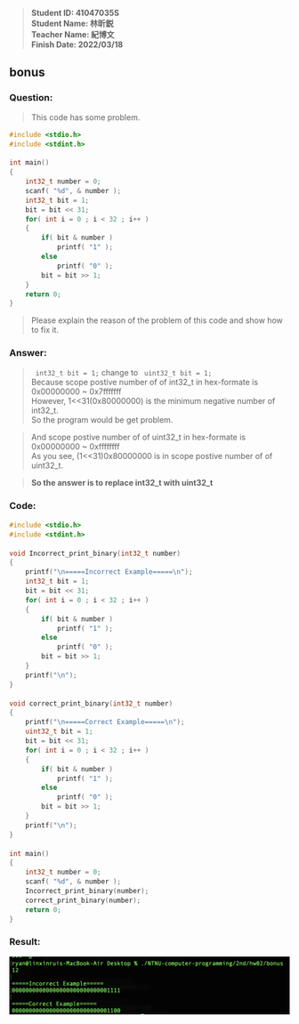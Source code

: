 > **Student ID: 41047035S**  
> **Student Name: 林昕鋭**  
> **Teacher Name: 紀博文**  
> **Finish Date: 2022/03/18**

## bonus
### Question:  
> This code has some problem. 
```c
#include <stdio.h> 
#include <stdint.h>

int main() 
{
    int32_t number = 0; 
    scanf( "%d", & number );
    int32_t bit = 1; 
    bit = bit << 31;
    for( int i = 0 ; i < 32 ; i++ ) 
    {
        if( bit & number )
            printf( "1" ); 
        else
            printf( "0" ); 
        bit = bit >> 1;
    }
    return 0;
}
```
> Please explain the reason of the problem of this code and show how to fix it. 

### Answer:  
> ``` int32_t bit = 1;``` change to ``` uint32_t bit = 1;```  
Because scope postive number of of int32_t in hex-formate is   
0x00000000 ~ 0x7fffffff  
However, 1<<31(0x80000000) is the minimum negative number of int32_t.   
So the program would be get problem.

> And scope postive number of of uint32_t in hex-formate is   
0x00000000 ~ 0xffffffff  
As you see, (1<<31)0x80000000 is in scope postive number of of uint32_t.

> **So the answer is to replace int32_t with uint32_t**
### Code:
```c
#include <stdio.h> 
#include <stdint.h>

void Incorrect_print_binary(int32_t number)
{
    printf("\n=====Incorrect Example=====\n");
    int32_t bit = 1;
    bit = bit << 31;
    for( int i = 0 ; i < 32 ; i++ ) 
    {
        if( bit & number )
            printf( "1" ); 
        else
            printf( "0" ); 
        bit = bit >> 1;
    }
    printf("\n");
}

void correct_print_binary(int32_t number)
{
    printf("\n=====Correct Example=====\n");
    uint32_t bit = 1;
    bit = bit << 31;
    for( int i = 0 ; i < 32 ; i++ ) 
    {
        if( bit & number )
            printf( "1" ); 
        else
            printf( "0" ); 
        bit = bit >> 1;
    }
    printf("\n");
}

int main() 
{
    int32_t number = 0; 
    scanf( "%d", & number );
    Incorrect_print_binary(number);
    correct_print_binary(number);
    return 0;
}
```

### Result:
![](result.jpg)